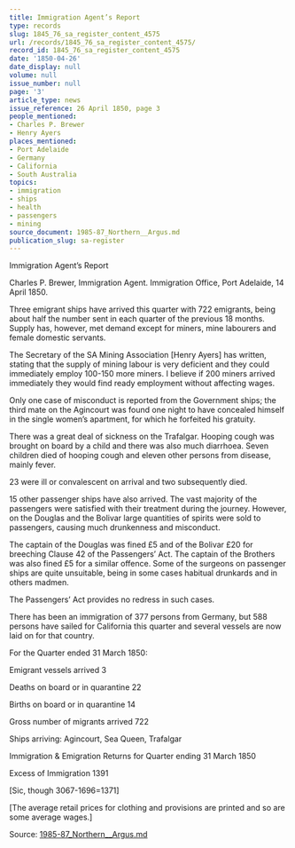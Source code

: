 ```yaml
---
title: Immigration Agent’s Report
type: records
slug: 1845_76_sa_register_content_4575
url: /records/1845_76_sa_register_content_4575/
record_id: 1845_76_sa_register_content_4575
date: '1850-04-26'
date_display: null
volume: null
issue_number: null
page: '3'
article_type: news
issue_reference: 26 April 1850, page 3
people_mentioned:
- Charles P. Brewer
- Henry Ayers
places_mentioned:
- Port Adelaide
- Germany
- California
- South Australia
topics:
- immigration
- ships
- health
- passengers
- mining
source_document: 1985-87_Northern__Argus.md
publication_slug: sa-register
---
```


Immigration Agent’s Report

Charles P. Brewer, Immigration Agent.  Immigration Office, Port Adelaide, 14 April 1850.

Three emigrant ships have arrived this quarter with 722 emigrants, being about half the number sent in each quarter of the previous 18 months.  Supply has, however, met demand except for miners, mine labourers and female domestic servants.

The Secretary of the SA Mining Association [Henry Ayers] has written, stating that the supply of mining labour is very deficient and they could immediately employ 100-150 more miners.  I believe if 200 miners arrived immediately they would find ready employment without affecting wages.

Only one case of misconduct is reported from the Government ships; the third mate on the Agincourt was found one night to have concealed himself in the single women’s apartment, for which he forfeited his gratuity.

There was a great deal of sickness on the Trafalgar.  Hooping cough was brought on board by a child and there was also much diarrhoea.  Seven children died of hooping cough and eleven other persons from disease, mainly fever.

23 were ill or convalescent on arrival and two subsequently died.

15 other passenger ships have also arrived.  The vast majority of the passengers were satisfied with their treatment during the journey.  However, on the Douglas and the Bolivar large quantities of spirits were sold to passengers, causing much drunkenness and misconduct.

The captain of the Douglas was fined £5 and of the Bolivar £20 for breeching Clause 42 of the Passengers’ Act.  The captain of the Brothers was also fined £5 for a similar offence.  Some of the surgeons on passenger ships are quite unsuitable, being in some cases habitual drunkards and in others madmen.

The Passengers’ Act provides no redress in such cases.

There has been an immigration of 377 persons from Germany, but 588 persons have sailed for California this quarter and several vessels are now laid on for that country.

For the Quarter ended 31 March 1850:

Emigrant vessels arrived	3

Deaths on board or in quarantine	22

Births on board or in quarantine	14

Gross number of migrants arrived	722

Ships arriving: Agincourt, Sea Queen, Trafalgar

Immigration & Emigration Returns for Quarter ending 31 March 1850

Excess of Immigration	1391

[Sic, though 3067-1696=1371]

[The average retail prices for clothing and provisions are printed and so are some average wages.]

Source: [1985-87_Northern__Argus.md](/downloads/markdown/1985-87_Northern__Argus.md)
